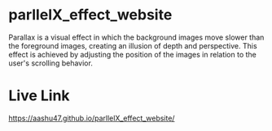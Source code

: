 # parllelX_effect_website
Parallax is a visual effect in which the background images move slower than the foreground images, creating an illusion of depth and perspective.  This effect is achieved by adjusting the position of the images in relation to the user's scrolling behavior.
# Live Link
 https://aashu47.github.io/parllelX_effect_website/
